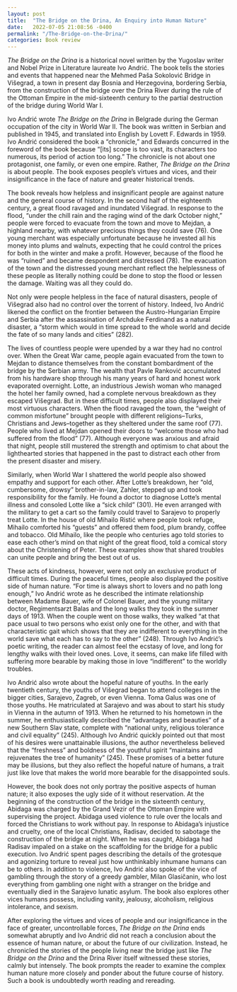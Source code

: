 ```yaml
---
layout: post
title:  "The Bridge on the Drina, An Enquiry into Human Nature"
date:   2022-07-05 21:08:56 -0400
permalink: "/The-Bridge-on-the-Drina/"
categories: Book review
---
```



*The Bridge on the Drina* is a historical novel written by the Yugoslav writer and Nobel Prize in Literature laureate Ivo Andrić. The book tells the stories and events that happened near the Mehmed Paša Sokolović Bridge in Višegrad, a town in present day Bosnia and Herzegovina, bordering Serbia, from the construction of the bridge over the Drina River during the rule of the Ottoman Empire in the mid-sixteenth century to the partial destruction of the bridge during World War I. 

Ivo Andrić wrote *The Bridge on the Drina* in Belgrade during the German occupation of the city in World War II. The book was written in Serbian and published in 1945, and translated into English by Lovett F. Edwards in 1959. Ivo Andrić considered the book a “chronicle,” and Edwards concurred in the foreword of the book because “[its] scope is too vast, its characters too numerous, its period of action too long.” The chronicle is not about one protagonist, one family, or even one empire. Rather, *The Bridge on the Drina* is about people. The book exposes people’s virtues and vices, and their insignificance in the face of nature and greater historical trends. 

The book reveals how helpless and insignificant people are against nature and the general course of history. In the second half of the eighteenth century, a great flood ravaged and inundated Višegrad. In response to the flood, “under the chill rain and the raging wind of the dark October night,” people were forced to evacuate from the town and move to Mejdan, a highland nearby, with whatever precious things they could save (76). One young merchant was especially unfortunate because he invested all his money into plums and walnuts, expecting that he could control the prices for both in the winter and make a profit. However, because of the flood he was “ruined” and became despondent and distressed (78). The evacuation of the town and the distressed young merchant reflect the helplessness of these people as literally nothing could be done to stop the flood or lessen the damage. Waiting was all they could do. 

Not only were people helpless in the face of natural disasters, people of Višegrad also had no control over the torrent of history. Indeed, Ivo Andrić likened the conflict on the frontier between the Austro-Hungarian Empire and Serbia after the assassination of Archduke Ferdinand as a natural disaster, a “storm which would in time spread to the whole world and decide the fate of so many lands and cities” (282). 

The lives of countless people were upended by a war they had no control over. When the Great War came, people again evacuated from the town to Mejdan to distance themselves from the constant bombardment of the bridge by the Serbian army. The wealth that Pavle Ranković accumulated from his hardware shop through his many years of hard and honest work evaporated overnight. Lotte, an industrious Jewish woman who managed the hotel her family owned, had a complete nervous breakdown as they escaped Višegrad. 
But in these difficult times, people also displayed their most virtuous characters. When the flood ravaged the town, the “weight of common misfortune” brought people with different religions–Turks, Christians and Jews–together as they sheltered under the same roof (77). People who lived at Mejdan opened their doors to “welcome those who had suffered from the flood” (77). Although everyone was anxious and afraid that night, people still mustered the strength and optimism to chat about the lighthearted stories that happened in the past to distract each other from the present disaster and misery.  

Similarly, when World War I shattered the world people also showed empathy and support for each other. After Lotte’s breakdown, her “old, cumbersome, drowsy” brother-in-law, Zahler, stepped up and took responsibility for the family. He found a doctor to diagnose Lotte’s mental illness and consoled Lotte like a “sick child” (301). He even arranged with the military to get a cart so the family could travel to Sarajevo to properly treat Lotte. In the house of old Mihailo Ristić where people took refuge, Mihailo comforted his “guests” and offered them food, plum brandy, coffee and tobacco. Old Mihailo, like the people who centuries ago told stories to ease each other’s mind on that night of the great flood, told a comical story about the Christening of Peter. These examples show that shared troubles can unite people and bring the best out of us.

These acts of kindness, however, were not only an exclusive product of difficult times. During the peaceful times, people also displayed the positive side of human nature. “For time is always short to lovers and no path long enough,” Ivo Andrić wrote as he described the intimate relationship between Madame Bauer, wife of Colonel Bauer, and the young military doctor, Regimentsarzt Balas and the long walks they took in the summer days of 1913. When the couple went on those walks, they walked “at that pace usual to two persons who exist only one for the other, and with that characteristic gait which shows that they are indifferent to everything in the world save what each has to say to the other” (248). Through Ivo Andrić’s poetic writing, the reader can almost feel the ecstasy of love, and long for lengthy walks with their loved ones. Love, it seems, can make life filled with suffering more bearable by making those in love “indifferent” to the worldly troubles. 

Ivo Andrić also wrote about the hopeful nature of youths. In the early twentieth century, the youths of Višegrad began to attend colleges in the bigger cities, Sarajevo, Zagreb, or even Vienna. Toma Galus was one of those youths. He matriculated at Sarajevo and was about to start his study in Vienna in the autumn of 1913. When he returned to his hometown in the summer, he enthusiastically described the “advantages and beauties” of a new Southern Slav state, complete with “national unity, religious tolerance and civil equality” (245). Although Ivo Andrić quickly pointed out that most of his desires were unattainable illusions, the author nevertheless believed that the “freshness” and boldness of the youthful spirit “maintains and rejuvenates the tree of humanity” (245). These promises of a better future may be illusions, but they also reflect the hopeful nature of humans, a trait just like love that makes the world more bearable for the disappointed souls. 

However, the book does not only portray the positive aspects of human nature; it also exposes the ugly side of it without reservation. At the beginning of the construction of the bridge in the sixteenth century, Abidaga was charged by the Grand Vezir of the Ottoman Empire with supervising the project. Abidaga used violence to rule over the locals and forced the Christians to work without pay. In response to Abidaga’s injustice and cruelty, one of the local Christians, Radisav, decided to sabotage the construction of the bridge at night. When he was caught, Abidaga had Radisav impaled on a stake on the scaffolding for the bridge for a public execution. Ivo Andrić spent pages describing the details of the grotesque and agonizing torture to reveal just how unthinkably inhumane humans can be to others. In addition to violence, Ivo Andrić also spoke of the vice of gambling through the story of a greedy gambler, Milan Glasičanin, who lost everything from gambling one night with a stranger on the bridge and eventually died in the Sarajevo lunatic asylum. The book also explores other vices humans possess, including vanity, jealousy, alcoholism, religious intolerance, and sexism. 

After exploring the virtues and vices of people and our insignificance in the face of greater, uncontrollable forces, *The Bridge on the Drina* ends somewhat abruptly and Ivo Andrić did not reach a conclusion about the essence of human nature, or about the future of our civilization. Instead, he chronicled the stories of the people living near the bridge just like *The Bridge on the Drina* and the Drina River itself witnessed these stories, calmly but intensely. The book prompts the reader to examine the complex human nature more closely and ponder about the future course of history. Such a book is undoubtedly worth reading and rereading.  